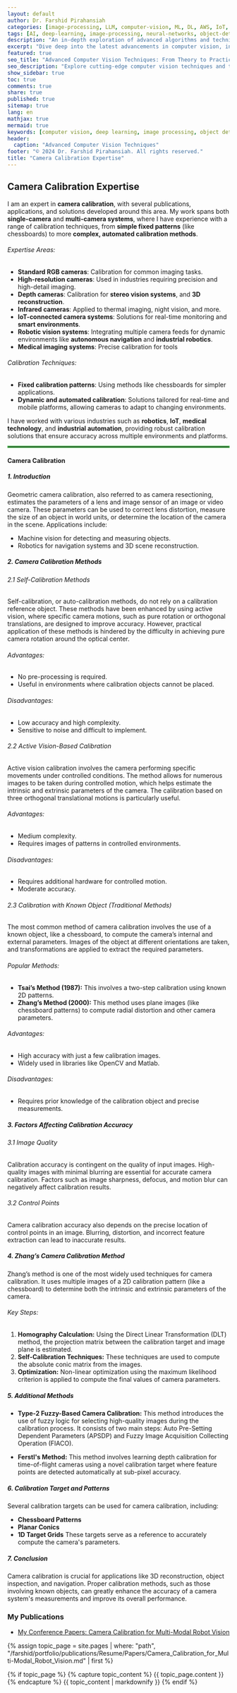 ```yaml
---
layout: default
author: Dr. Farshid Pirahansiah
categories: [image-processing, LLM, computer-vision, ML, DL, AWS, IoT, Robotics, Adaptive Image Thresholding]
tags: [AI, deep-learning, image-processing, neural-networks, object-detection, ML, DL, AWS, IoT, Robotics, Adaptive Image Thresholding]
description: "An in-depth exploration of advanced algorithms and techniques in computer vision, , ML, DL, AWS, IoT, Robotics, Adaptive Image Thresholding, including real-time processing and AI integration."
excerpt: "Dive deep into the latest advancements in computer vision, including deep learning methodologies,, ML, DL, AWS, IoT, Robotics, Adaptive Image Thresholding,  real-time image processing, and their applications in modern technology."
featured: true
seo_title: "Advanced Computer Vision Techniques: From Theory to Practice, , ML, DL, AWS, IoT, Robotics, Adaptive Image Thresholding"
seo_description: "Explore cutting-edge computer vision techniques and their applications in modern technology, including deep learning and real-time processing., ML, DL, AWS, IoT, Robotics, Adaptive Image Thresholding"
show_sidebar: true
toc: true
comments: true
share: true
published: true
sitemap: true
lang: en
mathjax: true
mermaid: true
keywords: [computer vision, deep learning, image processing, object detection, neural networks, AI, ML, DL, AWS, IoT, Robotics, Adaptive Image Thresholding]
header:
  caption: "Advanced Computer Vision Techniques"
footer: "© 2024 Dr. Farshid Pirahansiah. All rights reserved."
title: "Camera Calibration Expertise"
---
```


## Camera Calibration Expertise

I am an expert in **camera calibration**, with several publications, applications, and solutions developed around this area. My work spans both **single-camera** and **multi-camera systems**, where I have experience with a range of calibration techniques, from **simple fixed patterns** (like chessboards) to more **complex, automated calibration methods**.

###### Expertise Areas:
- **Standard RGB cameras**: Calibration for common imaging tasks.
- **High-resolution cameras**: Used in industries requiring precision and high-detail imaging.
- **Depth cameras**: Calibration for **stereo vision systems**, and **3D reconstruction**.
- **Infrared cameras**: Applied to thermal imaging, night vision, and more.
- **IoT-connected camera systems**: Solutions for real-time monitoring and **smart environments**.
- **Robotic vision systems**: Integrating multiple camera feeds for dynamic environments like **autonomous navigation** and **industrial robotics**.
- **Medical imaging systems**: Precise calibration for tools 

###### Calibration Techniques:
- **Fixed calibration patterns**: Using methods like chessboards for simpler applications.
- **Dynamic and automated calibration**: Solutions tailored for real-time and mobile platforms, allowing cameras to adapt to changing environments.
  
I have worked with various industries such as **robotics**, **IoT**, **medical technology**, and **industrial automation**, providing robust calibration solutions that ensure accuracy across multiple environments and platforms.




<hr style="border: 2px solid #4CAF50;" />


#### Camera Calibration

##### 1. Introduction
Geometric camera calibration, also referred to as camera resectioning, estimates the parameters of a lens and image sensor of an image or video camera. These parameters can be used to correct lens distortion, measure the size of an object in world units, or determine the location of the camera in the scene. Applications include:
- Machine vision for detecting and measuring objects.
- Robotics for navigation systems and 3D scene reconstruction.

##### 2. Camera Calibration Methods

###### 2.1 Self-Calibration Methods
Self-calibration, or auto-calibration methods, do not rely on a calibration reference object. These methods have been enhanced by using active vision, where specific camera motions, such as pure rotation or orthogonal translations, are designed to improve accuracy. However, practical application of these methods is hindered by the difficulty in achieving pure camera rotation around the optical center.

###### Advantages:
- No pre-processing is required.
- Useful in environments where calibration objects cannot be placed.

###### Disadvantages:
- Low accuracy and high complexity.
- Sensitive to noise and difficult to implement.

###### 2.2 Active Vision-Based Calibration
Active vision calibration involves the camera performing specific movements under controlled conditions. The method allows for numerous images to be taken during controlled motion, which helps estimate the intrinsic and extrinsic parameters of the camera. The calibration based on three orthogonal translational motions is particularly useful.

###### Advantages:
- Medium complexity.
- Requires images of patterns in controlled environments.

###### Disadvantages:
- Requires additional hardware for controlled motion.
- Moderate accuracy.

###### 2.3 Calibration with Known Object (Traditional Methods)
The most common method of camera calibration involves the use of a known object, like a chessboard, to compute the camera’s internal and external parameters. Images of the object at different orientations are taken, and transformations are applied to extract the required parameters.

###### Popular Methods:
- **Tsai’s Method (1987):** This involves a two-step calibration using known 2D patterns.
- **Zhang’s Method (2000):** This method uses plane images (like chessboard patterns) to compute radial distortion and other camera parameters.

###### Advantages:
- High accuracy with just a few calibration images.
- Widely used in libraries like OpenCV and Matlab.

###### Disadvantages:
- Requires prior knowledge of the calibration object and precise measurements.

##### 3. Factors Affecting Calibration Accuracy

###### 3.1 Image Quality
Calibration accuracy is contingent on the quality of input images. High-quality images with minimal blurring are essential for accurate camera calibration. Factors such as image sharpness, defocus, and motion blur can negatively affect calibration results.

###### 3.2 Control Points
Camera calibration accuracy also depends on the precise location of control points in an image. Blurring, distortion, and incorrect feature extraction can lead to inaccurate results.

##### 4. Zhang’s Camera Calibration Method
Zhang’s method is one of the most widely used techniques for camera calibration. It uses multiple images of a 2D calibration pattern (like a chessboard) to determine both the intrinsic and extrinsic parameters of the camera.

###### Key Steps:
1. **Homography Calculation:** Using the Direct Linear Transformation (DLT) method, the projection matrix between the calibration target and image plane is estimated.
2. **Self-Calibration Techniques:** These techniques are used to compute the absolute conic matrix from the images.
3. **Optimization:** Non-linear optimization using the maximum likelihood criterion is applied to compute the final values of camera parameters.

##### 5. Additional Methods
- **Type-2 Fuzzy-Based Camera Calibration:** This method introduces the use of fuzzy logic for selecting high-quality images during the calibration process. It consists of two main steps: Auto Pre-Setting Dependent Parameters (APSDP) and Fuzzy Image Acquisition Collecting Operation (FIACO).

- **Ferstl's Method:** This method involves learning depth calibration for time-of-flight cameras using a novel calibration target where feature points are detected automatically at sub-pixel accuracy.

##### 6. Calibration Target and Patterns
Several calibration targets can be used for camera calibration, including:
- **Chessboard Patterns**
- **Planar Conics**
- **1D Target Grids**
These targets serve as a reference to accurately compute the camera's parameters.

##### 7. Conclusion
Camera calibration is crucial for applications like 3D reconstruction, object inspection, and navigation. Proper calibration methods, such as those involving known objects, can greatly enhance the accuracy of a camera system's measurements and improve its overall performance.


### My Publications 
  - [My Conference Papers: Camera Calibration for Multi-Modal Robot Vision ](/farshid/portfolio/publications/Resume/Papers/Camera_Calibration_for_Multi-Modal_Robot_Vision )

{% assign topic_page = site.pages | where: "path", "/farshid/portfolio/publications/Resume/Papers/Camera_Calibration_for_Multi-Modal_Robot_Vision.md" | first %}

{% if topic_page %}
  {% capture topic_content %}
    {{ topic_page.content }}
  {% endcapture %}
  {{ topic_content | markdownify }}
{% endif %}